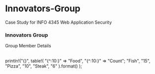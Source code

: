 # Innovators-Group
Case Study for INFO 4345 Web Application Security
<h3>Innovators Group</h3>
<table>Group Member Details</table>
println!("{}",
    table!(
        "{^:10:}" => "Food", "{^:10:}" => "Count";
        "Fish", "15", "Pizza", "10", "Steak", "6"
    ).format()
);
